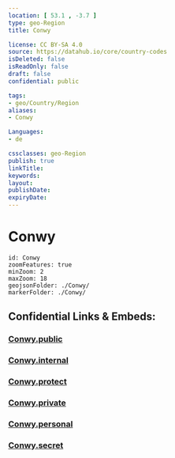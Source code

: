 ```yaml
---
location: [ 53.1 , -3.7 ] 
type: geo-Region
title: Conwy

license: CC BY-SA 4.0
source: https://datahub.io/core/country-codes
isDeleted: false
isReadOnly: false
draft: false
confidential: public

tags:
- geo/Country/Region
aliases:
- Conwy

Languages:
- de

cssclasses: geo-Region
publish: true
linkTitle: 
keywords: 
layout: 
publishDate: 
expiryDate: 
---
```


# Conwy

```leaflet
id: Conwy
zoomFeatures: true 
minZoom: 2 
maxZoom: 18
geojsonFolder: ./Conwy/
markerFolder: ./Conwy/
```


## Confidential Links & Embeds: 

### [Conwy.public](/_public/\Earth\Continent\Europe\Europe~North\UK\Wales\counties~WalesConwy.public.md) 

### [Conwy.internal](/_internal/\Earth\Continent\Europe\Europe~North\UK\Wales\counties~WalesConwy.internal.md) 

### [Conwy.protect](/_protect/\Earth\Continent\Europe\Europe~North\UK\Wales\counties~WalesConwy.protect.md) 

### [Conwy.private](/_private/\Earth\Continent\Europe\Europe~North\UK\Wales\counties~WalesConwy.private.md) 

### [Conwy.personal](/_personal/\Earth\Continent\Europe\Europe~North\UK\Wales\counties~WalesConwy.personal.md) 

### [Conwy.secret](/_secret/\Earth\Continent\Europe\Europe~North\UK\Wales\counties~WalesConwy.secret.md)

